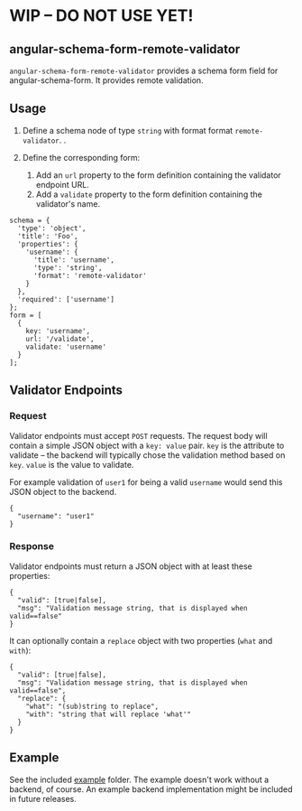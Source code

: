 # WIP – DO NOT USE YET!

## angular-schema-form-remote-validator

``angular-schema-form-remote-validator`` provides a schema form field for angular-schema-form. It provides remote validation.

## Usage

1. Define a schema node of type ``string`` with format format ``remote-validator``.
.
2. Define the corresponding form:

   1. Add an ``url`` property to the form definition containing the validator endpoint URL.
   2. Add a ``validate`` property to the form definition containing the validator's name.

```
schema = {
  'type': 'object',
  'title': 'Foo',
  'properties': {
    'username': {
      'title': 'username',
      'type': 'string',
      'format': 'remote-validator'
    }
  },
  'required': ['username']
};
form = [
  {
    key: 'username',
    url: '/validate',
    validate: 'username'
  }
];
```

## Validator Endpoints

### Request

Validator endpoints must accept ``POST`` requests.
The request body will contain a simple JSON object with a ``key: value`` pair.
``key`` is the attribute to validate – the backend will typically chose the validation method based on ``key``.
``value`` is the value to validate.

For example validation of ``user1`` for being a valid ``username`` would send this JSON object to the backend.

```
{
  "username": "user1"
}
```

### Response

Validator endpoints must return a JSON object with at least these properties:

```
{
  "valid": [true|false],
  "msg": "Validation message string, that is displayed when valid==false"
}
```

It can optionally contain a ``replace`` object with two properties (``what`` and ``with``):

```
{
  "valid": [true|false],
  "msg": "Validation message string, that is displayed when valid==false",
  "replace": {
    "what": "(sub)string to replace",
    "with": "string that will replace 'what'"
  }
}
```

## Example

See the included [example](example) folder.
The example doesn't work without a backend, of course.
An example backend implementation might be included in future releases.
